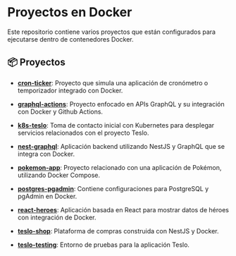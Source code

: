 # Proyectos en Docker

Este repositorio contiene varios proyectos que están configurados para ejecutarse dentro de contenedores Docker.

## 📦 Proyectos

- [**cron-ticker**](./cron-ticker): Proyecto que simula una aplicación de cronómetro o temporizador integrado con Docker.

- [**graphql-actions**](./graphql-actions): Proyecto enfocado en APIs GraphQL y su integración con Docker y Github Actions.

- [**k8s-teslo**](./k8s-teslo): Toma de contacto inicial con Kubernetes para desplegar servicios relacionados con el proyecto Teslo.

- [**nest-graphql**](./nest-graphql): Aplicación backend utilizando NestJS y GraphQL que se integra con Docker.

- [**pokemon-app**](./pokemon-app): Proyecto relacionado con una aplicación de Pokémon, utilizando Docker Compose.

- [**postgres-pgadmin**](./postgres-pgadmin): Contiene configuraciones para PostgreSQL y pgAdmin en Docker.

- [**react-heroes**](./react-heroes): Aplicación basada en React para mostrar datos de héroes con integración de Docker.

- [**teslo-shop**](./teslo-shop): Plataforma de compras construida con NestJS y Docker.

- [**teslo-testing**](./teslo-testing): Entorno de pruebas para la aplicación Teslo.
